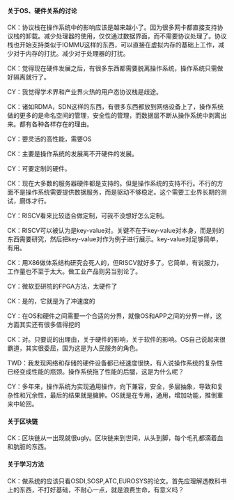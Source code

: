 #### 关于OS、硬件关系的讨论

CK：协议栈在操作系统中的影响应该是越来越小了。因为很多网卡都直接支持协议栈的卸载。减少处理器的使用，仅仅通过数据界面，而不需要协议处理了。协议栈也开始支持类似于IOMMU这样的东西，可以直接在虚拟内存的基础上工作，减少对于内存的打扰。减少对于处理器的打扰。

CK：觉得现在硬件发展之后，有很多东西都需要脱离操作系统，操作系统只需做好隔离就行了。

CY：我觉得学术界和产业界火热的用户态协议栈是歧途。

CK：诸如RDMA，SDN这样的东西，有很多东西都放到网络设备上了，操作系统做的更多的是命名空间的管理，安全性的管理，而数据层不断从操作系统中剥离出来。都有各种各样存在的理由。

CY：要灵活的高性能，需要OS

CK：主要是操作系统的发展离不开硬件的发展。

CY：可要定制的硬件。

CK：现在大多数的服务器硬件都是支持的。但是操作系统的支持不行。不行的方面不是操作系统需要提供数据服务，而是驱动不够稳定。这个需要工业界长期的测试，磨炼才行。

CY：RISCV看来比较适合做定制，可我不没想好怎么定制。

CK：RISCV可以被认为是key-value对。关键不在于key-value对本身，而是别的东西需要研究，然后把key-value对作为例子进行展示。key-value对足够简单，有用。

CK：用X86做体系结构研究会死人的，但RISCV就好多了。它简单，有说服力，工作量也不至于太大。做工业产品则另当别论了。

CY：微软亚研院的FPGA方法，太硬件了

CK：是的，它就是为了冲速度的

CY：在OS和硬件之间需要一个合适的分界，就像OS和APP之间的分界一样，这方面其实还有很多值得挖的

CK：对。只要说的出理由，关于硬件的影响，关于软件的影响。OS自己说起来很霸道，其实很委屈，国为这是为人民服务的角色。

TWD：我发现网络和存储的硬件设备都已经速度很快，有人说操作系统的复杂性已经变成性能的瓶颈。操作系统拖了性能的后腿，这是为什么呢？

CY：多年来，操作系统为实现通用操作，向下兼容，安全，多层抽象，导致和复杂性和冗余性，最后的结果就是臃肿。OS就是在专用，通用，增加功能，推倒重来中轮回。

#### 关于区块链

CK：区块链从一出现就很ugly。区块链来到世间，从头到脚，每个毛孔都滴着血和肮脏的东西。

#### 关于学习方法

CK：做系统的应该只看OSDI,SOSP,ATC,EUROSYS的论文。首先应理解透教科书上的东西，不打好基础，不耐心一点，就是浪费生命，有意义吗？
